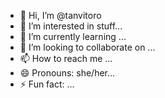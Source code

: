 - 👋 Hi, I’m @tanvitoro
- 👀 I’m interested in stuff...
- 🌱 I’m currently learning ...
- 💞️ I’m looking to collaborate on ...
- 📫 How to reach me ...
- 😄 Pronouns: she/her...
- ⚡ Fun fact: ...

<!---
tanvitoro/tanvitoro is a ✨ special ✨ repository because its `README.md` (this file) appears on your GitHub profile.
You can click the Preview link to take a look at your changes.
--->
